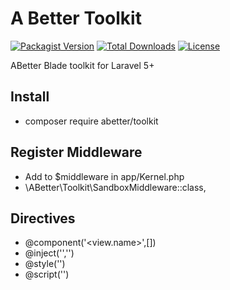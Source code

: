 # A Better Toolkit

[![Packagist Version](https://img.shields.io/packagist/v/abetter/toolkit.svg)](https://packagist.org/packages/abetter/toolkit)
[![Total Downloads](https://poser.pugx.org/abetter/toolkit/downloads.svg)](https://packagist.org/packages/abetter/toolkit)
[![License](https://poser.pugx.org/abetter/toolkit/license.svg)](https://packagist.org/packages/abetter/toolkit)

ABetter Blade toolkit for Laravel 5+

## Install
- composer require abetter/toolkit

## Register Middleware
- Add to $middleware in app/Kernel.php
- \ABetter\Toolkit\SandboxMiddleware::class,

## Directives
- @component('<view.name>',[<variables>])
- @inject('<variable>','<relative-class-file>')
- @style('<relative-filename>')
- @script('<relative-filename>')
